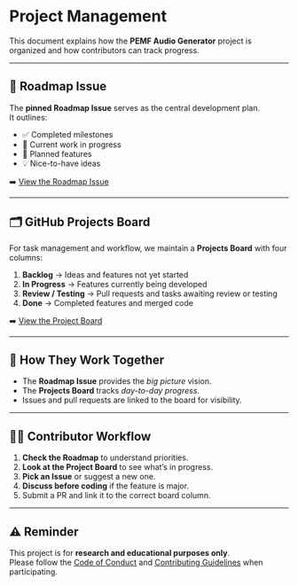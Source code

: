 # Project Management

This document explains how the **PEMF Audio Generator** project is organized and how contributors can track progress.

---

## 📍 Roadmap Issue

The **pinned Roadmap Issue** serves as the central development plan.  
It outlines:
- ✅ Completed milestones  
- 🚧 Current work in progress  
- 🎯 Planned features  
- 💡 Nice-to-have ideas  

➡️ [View the Roadmap Issue](../../issues/1)

---

## 🗂 GitHub Projects Board

For task management and workflow, we maintain a **Projects Board** with four columns:
1. **Backlog** → Ideas and features not yet started  
2. **In Progress** → Features currently being developed  
3. **Review / Testing** → Pull requests and tasks awaiting review or testing  
4. **Done** → Completed features and merged code  

➡️ [View the Project Board](../../projects)

---

## 🔄 How They Work Together

- The **Roadmap Issue** provides the *big picture* vision.  
- The **Projects Board** tracks *day-to-day progress*.  
- Issues and pull requests are linked to the board for visibility.  

---

## 👩‍💻 Contributor Workflow

1. **Check the Roadmap** to understand priorities.  
2. **Look at the Project Board** to see what’s in progress.  
3. **Pick an Issue** or suggest a new one.  
4. **Discuss before coding** if the feature is major.  
5. Submit a PR and link it to the correct board column.  

---

## ⚠️ Reminder

This project is for **research and educational purposes only**.  
Please follow the [Code of Conduct](CODE_OF_CONDUCT.md) and [Contributing Guidelines](CONTRIBUTING.md) when participating.
